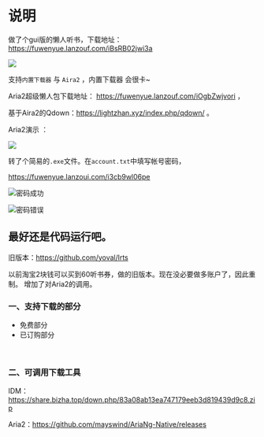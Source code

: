 # 说明

做了个gui版的懒人听书，下载地址：https://fuwenyue.lanzouf.com/iBsRB02jwi3a

![](https://gitee.com/fuwenyue/tuchuang/raw/master/16489197596551648919758791.png)

支持`内置下载器` 与 `Aira2` ，内置下载器 会很卡~

Aria2超级懒人包下载地址： https://fuwenyue.lanzouf.com/iOgbZwjvori ，

基于Aira2的Qdown：https://lightzhan.xyz/index.php/qdown/ 。



Aria2演示 ：

![](https://gitee.com/fuwenyue/tuchuang/raw/master/16489213296511648921328740.png)





转了个简易的`.exe`文件。在`account.txt`中填写帐号密码，

https://fuwenyue.lanzoui.com/i3cb9wl06pe

![密码成功](https://i.loli.net/2021/06/21/Q4iOuYZU8fLlIxg.png)

![密码错误](https://i.loli.net/2021/06/21/EhgHdSp23GXBafb.png)

最好还是代码运行吧。
---
旧版本：<https://github.com/yoval/lrts>

以前淘宝2块钱可以买到60听书券，做的旧版本。现在没必要做多账户了，因此重制。
增加了对Aria2的调用。

### 一、支持下载的部分

- 免费部分 
- 已订购部分

<br/>

### 二、可调用下载工具

IDM：https://share.bizha.top/down.php/83a08ab13ea747179eeb3d819439d9c8.zip

Aria2：https://github.com/mayswind/AriaNg-Native/releases

